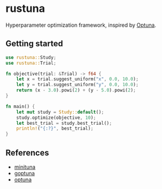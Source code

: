 # rustuna

Hyperparameter optimization framework, inspired by [Optuna](https://github.com/optuna/optuna).

## Getting started

```rust
use rustuna::Study;
use rustuna::Trial;

fn objective(trial: &Trial) -> f64 {
    let x = trial.suggest_uniform("x", 0.0, 10.0);
    let y = trial.suggest_uniform("y", 0.0, 10.0);
    return (x - 3.0).powi(2) + (y - 5.0).powi(2);
}

fn main() {
    let mut study = Study::default();
    study.optimize(objective, 10);
    let best_trial = study.best_trial();
    println!("{:?}", best_trial);
}
```

## References
* [minituna](https://github.com/c-bata/minituna)
* [goptuna](https://github.com/c-bata/goptuna)
* [optuna](https://github.com/optuna/optuna)